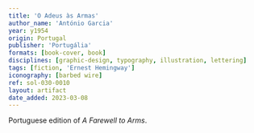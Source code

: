 ```yaml
---
title: 'O Adeus às Armas'
author_name: 'António Garcia'
year: y1954
origin: Portugal
publisher: 'Portugália'
formats: [book-cover, book]
disciplines: [graphic-design, typography, illustration, lettering]
tags: [fiction, 'Ernest Hemingway']
iconography: [barbed wire]
ref: sol-030-0010
layout: artifact
date_added: 2023-03-08
---
```

Portuguese edition of *A Farewell to Arms*.
